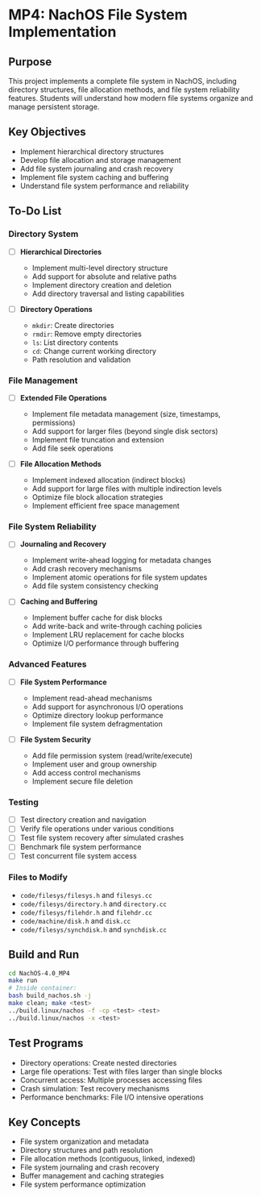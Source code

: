 # MP4: NachOS File System Implementation

## Purpose
This project implements a complete file system in NachOS, including directory structures, file allocation methods, and file system reliability features. Students will understand how modern file systems organize and manage persistent storage.

## Key Objectives
- Implement hierarchical directory structures
- Develop file allocation and storage management
- Add file system journaling and crash recovery
- Implement file system caching and buffering
- Understand file system performance and reliability

## To-Do List

### Directory System
- [ ] **Hierarchical Directories**
  - Implement multi-level directory structure
  - Add support for absolute and relative paths
  - Implement directory creation and deletion
  - Add directory traversal and listing capabilities

- [ ] **Directory Operations**
  - `mkdir`: Create directories
  - `rmdir`: Remove empty directories
  - `ls`: List directory contents
  - `cd`: Change current working directory
  - Path resolution and validation

### File Management
- [ ] **Extended File Operations**
  - Implement file metadata management (size, timestamps, permissions)
  - Add support for larger files (beyond single disk sectors)
  - Implement file truncation and extension
  - Add file seek operations

- [ ] **File Allocation Methods**
  - Implement indexed allocation (indirect blocks)
  - Add support for large files with multiple indirection levels
  - Optimize file block allocation strategies
  - Implement efficient free space management

### File System Reliability
- [ ] **Journaling and Recovery**
  - Implement write-ahead logging for metadata changes
  - Add crash recovery mechanisms
  - Implement atomic operations for file system updates
  - Add file system consistency checking

- [ ] **Caching and Buffering**
  - Implement buffer cache for disk blocks
  - Add write-back and write-through caching policies
  - Implement LRU replacement for cache blocks
  - Optimize I/O performance through buffering

### Advanced Features
- [ ] **File System Performance**
  - Implement read-ahead mechanisms
  - Add support for asynchronous I/O operations
  - Optimize directory lookup performance
  - Implement file system defragmentation

- [ ] **File System Security**
  - Add file permission system (read/write/execute)
  - Implement user and group ownership
  - Add access control mechanisms
  - Implement secure file deletion

### Testing
- [ ] Test directory creation and navigation
- [ ] Verify file operations under various conditions
- [ ] Test file system recovery after simulated crashes
- [ ] Benchmark file system performance
- [ ] Test concurrent file system access

### Files to Modify
- `code/filesys/filesys.h` and `filesys.cc`
- `code/filesys/directory.h` and `directory.cc`
- `code/filesys/filehdr.h` and `filehdr.cc`
- `code/machine/disk.h` and `disk.cc`
- `code/filesys/synchdisk.h` and `synchdisk.cc`

## Build and Run
```bash
cd NachOS-4.0_MP4
make run
# Inside container:
bash build_nachos.sh -j
make clean; make <test>
../build.linux/nachos -f -cp <test> <test>
../build.linux/nachos -x <test>
```

## Test Programs
- Directory operations: Create nested directories
- Large file operations: Test with files larger than single blocks
- Concurrent access: Multiple processes accessing files
- Crash simulation: Test recovery mechanisms
- Performance benchmarks: File I/O intensive operations

## Key Concepts
- File system organization and metadata
- Directory structures and path resolution
- File allocation methods (contiguous, linked, indexed)
- File system journaling and crash recovery
- Buffer management and caching strategies
- File system performance optimization